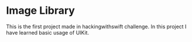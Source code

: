 # Image Library

This is the first project made in hackingwithswift challenge. 
In this project I have learned basic usage of UIKit.
